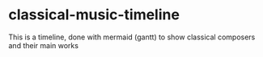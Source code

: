 # classical-music-timeline
This is a timeline, done with mermaid (gantt) to show classical composers and their main works
